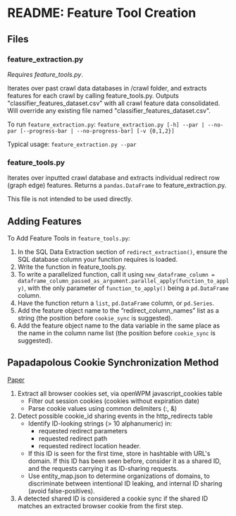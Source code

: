# README: Feature Tool Creation 
## Files
### feature_extraction.py
*Requires feature_tools.py*. 

Iterates over past crawl data databases in /crawl folder, and extracts features for each crawl by calling feature_tools.py. Outputs "classifier_features_dataset.csv" with all crawl feature data consolidated. Will override any existing file named "classifier_features_dataset.csv".

To run `feature_extraction.py`: `feature_extraction.py [-h] --par | --no-par [--progress-bar | --no-progress-bar] [-v {0,1,2}]`

Typical usage: `feature_extraction.py --par`

### feature_tools.py
Iterates over inputted crawl database and extracts individual redirect row (graph edge) features. Returns a `pandas.DataFrame` to feature_extraction.py. 

This file is not intended to be used directly.

## Adding Features
To Add Feature Tools in `feature_tools.py`:
1. In the SQL Data Extraction section of `redirect_extraction()`, ensure the SQL database column your function requires is loaded.
2. Write the function in feature_tools.py.
3. To write a parallelized function, call it using `new_dataframe_column = dataframe_column_passed_as_argument.parallel_apply(function_to_apply)`, with the only parameter of `function_to_apply()` being a `pd.DataFrame` column. 
4. Have the function return a `list`, `pd.DataFrame` column, or `pd.Series`.
5. Add the feature object name to the “redirect_column_names” list as a string (the position before `cookie_sync` is suggested).
6. Add the feature object name to the data variable in the same place as the name in the column name list (the position before `cookie_sync` is suggested).

## Papadapolous Cookie Synchronization Method
[Paper](https://dl.acm.org/doi/abs/10.1145/3308558.3313542?casa_token=utdQ_eFW7ToAAAAA:cVJlTJdogGREFlOumypH7XDKIDgjvFVO3kctVb4WBGbPI5p3jWtBqS-nQab8GYVrGW4jsJ6yfduN)
1. Extract all browser cookies set, via openWPM javascript_cookies table
    - Filter out session cookies (cookies without expiration date)
    - Parse cookie values using common delimiters (:, &)
2. Detect possible cookie_id sharing events in the http_redirects table 
    - Identify ID-looking strings (> 10 alphanumeric) in:
        - requested redirect parameters
        - requested redirect path
        - requested redirect location header. 
    - If this ID is seen for the first time, store in hashtable with URL's domain. If this ID has been seen before, consider it as a shared ID, and the requests carrying it as ID-sharing requests.
    - Use entity_map.json to determine organizations of domains, to discriminate between intentional ID leaking, and internal ID sharing (avoid false-positives).
3. A detected shared ID is considered a cookie sync if the shared ID matches an extracted browser cookie from the first step. 

